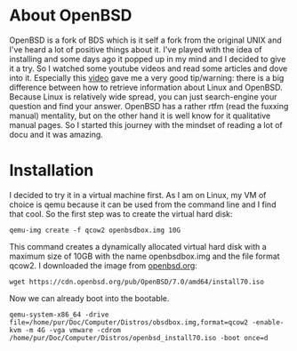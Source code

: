 About OpenBSD
=======
OpenBSD is a fork of BDS which is it self a fork from the original UNIX and I've heard a lot of positive things about it. 
I've played with the idea of installing and some days ago it popped up in my mind and I decided to give it a try.
So I watched some youtube videos and read some articles and dove into it.
Especially this [video](https://youtu.be/oTShQIXSdqM) gave me a very good tip/warning: 
there is a big difference between how to retrieve information about Linux and OpenBSD. 
Because Linux is relatively wide spread, you can just search-engine your question and find your answer. 
OpenBSD has a rather rtfm (read the fuxxing manual) mentality, but on the other hand it is well know for it qualitative manual pages. 
So I started this journey with the mindset of reading a lot of docu and it was amazing.

Installation 
============
I decided to try it in a virtual machine first. 
As I am on Linux, my VM of choice is qemu because it can be used from the command line and I find that cool. 
So the first step was to create the virtual hard disk:

`qemu-img create -f qcow2 openbsdbox.img 10G`

This command creates a dynamically allocated virtual hard disk with a maximum size of 10GB with the name openbsdbox.img and the file format qcow2. 
I downloaded the image from [openbsd.org](https://www.openbsd.org/faq/faq4.html#Download): 

`wget https://cdn.openbsd.org/pub/OpenBSD/7.0/amd64/install70.iso` 

Now we can already boot into the bootable.

`qemu-system-x86_64 -drive file=/home/pur/Doc/Computer/Distros/obsdbox.img,format=qcow2 -enable-kvm -m 4G -vga vmware -cdrom /home/pur/Doc/Computer/Distros/openbsd_install70.iso -boot once=d`
